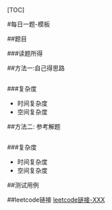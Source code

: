 [TOC]

#每日一题-模板

##题目

###读题所得

##方法一:自己得思路
```swift
```
###复杂度
* 时间复杂度
* 空间复杂度

##方法二: 参考解题
```java
```
###复杂度
* 时间复杂度
* 空间复杂度

##测试用例

##leetcode链接
[leetcode链接-XXX](https://leetcode-cn.com/problems//)